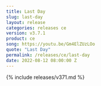 ```yaml
---
title: Last Day
slug: last-day
layout: release
categories: releases ce
version: v3.7.1
product: ce
song: https://youtu.be/Gm4ElZUzLOo
quote: "Last Day"
permalink: /releases/ce/last-day
date: 2022-08-12 08:00:00 Z
---
```

{% include releases/v371.md %}
